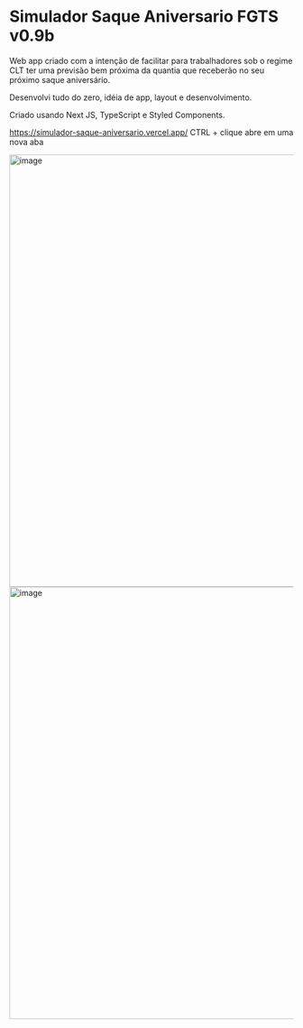 # Simulador Saque Aniversario FGTS v0.9b
Web app criado com a intenção de facilitar para trabalhadores sob o regime CLT ter uma previsão bem próxima da quantia que receberão no seu próximo saque aniversário.

Desenvolvi tudo do zero, idéia de app, layout e desenvolvimento.

Criado usando Next JS, TypeScript e Styled Components.

https://simulador-saque-aniversario.vercel.app/
CTRL + clique abre em uma nova aba

<img width="767" alt="image" src="https://user-images.githubusercontent.com/1158183/156611539-467b4de9-d2c5-4bf8-998b-3d14d33773e4.png">

<img width="767" alt="image" src="https://user-images.githubusercontent.com/1158183/156611611-d168b806-f088-4884-8d25-38d5455efed9.png">

